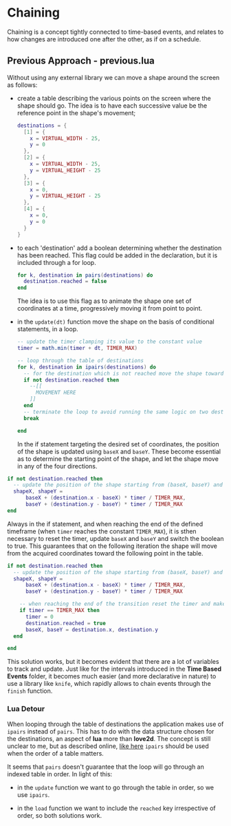 # Chaining

Chaining is a concept tightly connected to time-based events, and relates to how changes are introduced one after the other, as if on a schedule.

## Previous Approach - previous.lua

Without using any external library we can move a shape around the screen as follows:

- create a table describing the various points on the screen where the shape should go. The idea is to have each successive value be the reference point in the shape's movement;

  ```lua
  destinations = {
    [1] = {
      x = VIRTUAL_WIDTH - 25,
      y = 0
    },
    [2] = {
      x = VIRTUAL_WIDTH - 25,
      y = VIRTUAL_HEIGHT - 25
    },
    [3] = {
      x = 0,
      y = VIRTUAL_HEIGHT - 25
    },
    [4] = {
      x = 0,
      y = 0
    }
  }
  ```

- to each 'destination' add a boolean determining whether the destination has been reached. This flag could be added in the declaration, but it is included through a for loop.

  ```lua
  for k, destination in pairs(destinations) do
    destination.reached = false
  end
  ```

  The idea is to use this flag as to animate the shape one set of coordinates at a time, progressively moving it from point to point.

- in the `update(dt)` function move the shape on the basis of conditional statements, in a loop.

  ```lua
  -- update the timer clamping its value to the constant value
  timer = math.min(timer + dt, TIMER_MAX)

  -- loop through the table of destinations
  for k, destination in ipairs(destinations) do
    -- for the destination which is not reached move the shape toward the specified coordinates
    if not destination.reached then
      --[[
        MOVEMENT HERE
      ]]
    end
    -- terminate the loop to avoid running the same logic on two destinations
    break

  end
  ```

  In the if statement targeting the desired set of coordinates, the position of the shape is updated using `baseX` and `baseY`. These become essential as to determine the starting point of the shape, and let the shape move in any of the four directions.

```lua
if not destination.reached then
  -- update the position of the shape starting from (baseX, baseY) and progressively reaching (destination.x, destination.y)
  shapeX, shapeY =
      baseX + (destination.x - baseX) * timer / TIMER_MAX,
      baseY + (destination.y - baseY) * timer / TIMER_MAX
end
```

Always in the if statement, and when reaching the end of the defined timeframe (when `timer` reaches the constant `TIMER_MAX`), it is sthen necessary to reset the timer, update `baseX` and `baseY` and switch the boolean to true. This guarantees that on the following iteration the shape will move from the acquired coordinates toward the following point in the table.

```lua
if not destination.reached then
  -- update the position of the shape starting from (baseX, baseY) and progressively reaching (destination.x, destination.y)
  shapeX, shapeY =
      baseX + (destination.x - baseX) * timer / TIMER_MAX,
      baseY + (destination.y - baseY) * timer / TIMER_MAX

    -- when reaching the end of the transition reset the timer and make it so that the shape starts from the acquired coordinates and goes toward the following point
    if timer == TIMER_MAX then
      timer = 0
      destination.reached = true
      baseX, baseY = destination.x, destination.y
  end

end
```

This solution works, but it becomes evident that there are a lot of variables to track and update. Just like for the intervals introduced in the **Time Based Events** folder, it becomes much easier (and more declarative in nature) to use a library like `knife`, which rapidly allows to chain events through the `finish` function.

### Lua Detour

When looping through the table of destinations the application makes use of `ipairs` instead of `pairs`. This has to do with the data structure chosen for the destinations, an aspect of **lua** more than **love2d**. The concept is still unclear to me, but as described online, [like here](http://www.luafaq.org/#T1.10) `ipairs` should be used when the order of a table matters.

It seems that `pairs` doesn't guarantee that the loop will go through an indexed table in order. In light of this:

- in the `update` function we want to go through the table in order, so we use `ipairs`.

- in the `load` function we want to include the `reached` key irrespective of order, so both solutions work.
